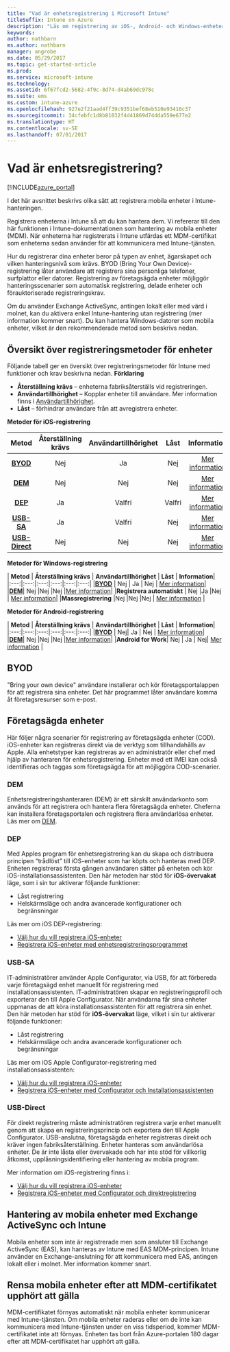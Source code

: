 ```yaml
---
title: "Vad är enhetsregistrering i Microsoft Intune"
titleSuffix: Intune on Azure
description: "Läs om registrering av iOS-, Android- och Windows-enheter.”"
keywords: 
author: nathbarn
ms.author: nathbarn
manager: angrobe
ms.date: 05/29/2017
ms.topic: get-started-article
ms.prod: 
ms.service: microsoft-intune
ms.technology: 
ms.assetid: 6f67fcd2-5682-4f9c-8d74-d4ab69dc978c
ms.suite: ems
ms.custom: intune-azure
ms.openlocfilehash: 927e2f21aad4ff39c9351bef68eb510e93410c37
ms.sourcegitcommit: 34cfebfc1d8b81032f4d41869d74dda559e677e2
ms.translationtype: HT
ms.contentlocale: sv-SE
ms.lasthandoff: 07/01/2017
---
```

# <a name="what-is-device-enrollment"></a>Vad är enhetsregistrering?
[!INCLUDE[azure_portal](./includes/azure_portal.md)]

I det här avsnittet beskrivs olika sätt att registrera mobila enheter i Intune-hanteringen.

Registrera enheterna i Intune så att du kan hantera dem. Vi refererar till den här funktionen i Intune-dokumentationen som hantering av mobila enheter (MDM). När enheterna har registrerats i Intune utfärdas ett MDM-certifikat som enheterna sedan använder för att kommunicera med Intune-tjänsten.

Hur du registrerar dina enheter beror på typen av enhet, ägarskapet och vilken hanteringsnivå som krävs. BYOD (Bring Your Own Device)-registrering låter användare att registrera sina personliga telefoner, surfplattor eller datorer. Registrering av företagsägda enheter möjliggör hanteringsscenarier som automatisk registrering, delade enheter och förauktoriserade registreringskrav.

Om du använder Exchange ActiveSync, antingen lokalt eller med värd i molnet, kan du aktivera enkel Intune-hantering utan registrering (mer information kommer snart). Du kan hantera Windows-datorer som mobila enheter, vilket är den rekommenderade metod som beskrivs nedan.


## <a name="overview-of-device-enrollment-methods"></a>Översikt över registreringsmetoder för enheter

Följande tabell ger en översikt över registreringsmetoder för Intune med funktioner och krav beskrivna nedan.
**Förklaring**

- **Återställning krävs** – enheterna fabriksåterställs vid registreringen.
- **Användartillhörighet** – Kopplar enheter till användare. Mer information finns i [Användartillhörighet](device-enrollment-program-enroll-ios.md).
- **Låst** – förhindrar användare från att avregistrera enheter.

**Metoder för iOS-registrering**

| **Metod** |  **Återställning krävs** |    **Användartillhörighet**   |   **Låst** | **Information** |
|:---:|:---:|:---:|:---:|:---:|
|**[BYOD](#byod)** | Nej|    Ja |   Nej | [Mer information](./apple-mdm-push-certificate-get.md)|
|**[DEM](#dem)**|   Nej |Nej |Nej  | [Mer information](./device-enrollment-program-enroll-ios.md)|
|**[DEP](#dep)**|   Ja |   Valfri |  Valfri|[Mer information](./device-enrollment-program-enroll-ios.md)|
|**[USB-SA](#usb-sa)**| Ja |   Valfri |  Nej| [Mer information](./apple-configurator-setup-assistant-enroll-ios.md)|
|**[USB-Direct](#usb-direct)**| Nej |    Nej  | Nej|[Mer information](./apple-configurator-direct-enroll-ios.md)|

**Metoder för Windows-registrering**

| **Metod** |  **Återställning krävs** |    **Användartillhörighet**   |   **Låst** | **Information**|
|:---:|:---:|:---:|:---:|:---:|:---:|
|**[BYOD](#byod)** | Nej |   Ja |   Nej | [Mer information](windows-enroll.md)|
|**[DEM](#dem)**|   Nej |Nej |Nej  |[Mer information](device-enrollment-manager-enroll.md)|
|**Registrera automatiskt** | Nej |Ja |Nej | [Mer information](./windows-enroll.md#enable-windows-10-automatic-enrollment)|
|**Massregistrering** |Nej |Nej |Nej | [Mer information](./windows-bulk-enroll.md) |

**Metoder för Android-registrering**

| **Metod** |  **Återställning krävs** |    **Användartillhörighet**   |   **Låst** | **Information**|
|:---:|:---:|:---:|:---:|:---:|:---:|
|**[BYOD](#byod)** | Nej|    Ja |   Nej | [Mer information](./android-enroll.md)|
|**[DEM](#dem)**|   Nej |Nej |Nej  |[Mer information](./device-enrollment-program-enroll-ios.md)|
|**Android for Work**| Nej | Ja | Nej| [Mer information](./android-enroll.md#enable-enrollment-of-android-for-work-devices) |


## <a name="byod"></a>BYOD
"Bring your own device" användare installerar och kör företagsportalappen för att registrera sina enheter. Det här programmet låter användare komma åt företagsresurser som e-post.

## <a name="corporate-owned-devices"></a>Företagsägda enheter
Här följer några scenarier för registrering av företagsägda enheter (COD). iOS-enheter kan registreras direkt via de verktyg som tillhandahålls av Apple. Alla enhetstyper kan registreras av en administratör eller chef med hjälp av hanteraren för enhetsregistrering. Enheter med ett IMEI kan också identifieras och taggas som företagsägda för att möjliggöra COD-scenarier.

### <a name="dem"></a>DEM
Enhetsregistreringshanteraren (DEM) är ett särskilt användarkonto som används för att registrera och hantera flera företagsägda enheter. Cheferna kan installera företagsportalen och registrera flera användarlösa enheter. Läs mer om [DEM](./device-enrollment-manager-enroll.md).

### <a name="dep"></a>DEP
Med Apples program för enhetsregistrering kan du skapa och distribuera principen “trådlöst” till iOS-enheter som har köpts och hanteras med DEP. Enheten registreras första gången användaren sätter på enheten och kör iOS-installationsassistenten. Den här metoden har stöd för **iOS-övervakat** läge, som i sin tur aktiverar följande funktioner:

  - Låst registrering
  - Helskärmsläge och andra avancerade konfigurationer och begränsningar

Läs mer om iOS DEP-registrering:

- [Välj hur du vill registrera iOS-enheter](enrollment-method-choose-ios.md)
- [Registrera iOS-enheter med enhetsregistreringsprogrammet](device-enrollment-program-enroll-ios.md)

### <a name="usb-sa"></a>USB-SA
IT-administratörer använder Apple Configurator, via USB, för att förbereda varje företagsägd enhet manuellt för registrering med installationsassistenten. IT-administratören skapar en registreringsprofil och exporterar den till Apple Configurator. När användarna får sina enheter uppmanas de att köra installationsassistenten för att registrera sin enhet. Den här metoden har stöd för **iOS-övervakat** läge, vilket i sin tur aktiverar följande funktioner:
  - Låst registrering
  - Helskärmsläge och andra avancerade konfigurationer och begränsningar

Läs mer om iOS Apple Configurator-registrering med installationsassistenten:

- [Välj hur du vill registrera iOS-enheter](enrollment-method-choose-ios.md)
- [Registrera iOS-enheter med Configurator och Installationsassistenten](apple-configurator-setup-assistant-enroll-ios.md)

### <a name="usb-direct"></a>USB-Direct
För direkt registrering måste administratören registrera varje enhet manuellt genom att skapa en registreringsprincip och exportera den till Apple Configurator. USB-anslutna, företagsägda enheter registreras direkt och kräver ingen fabriksåterställning. Enheter hanteras som användarlösa enheter. De är inte låsta eller övervakade och har inte stöd för villkorlig åtkomst, upplåsningsidentifiering eller hantering av mobila program.

Mer information om iOS-registrering finns i:

- [Välj hur du vill registrera iOS-enheter](enrollment-method-choose-ios.md)
- [Registrera iOS-enheter med Configurator och direktregistrering](apple-configurator-direct-enroll-ios.md)

## <a name="mobile-device-management-with-exchange-activesync-and-intune"></a>Hantering av mobila enheter med Exchange ActiveSync och Intune
Mobila enheter som inte är registrerade men som ansluter till Exchange ActiveSync (EAS), kan hanteras av Intune med EAS MDM-principen. Intune använder en Exchange-anslutning för att kommunicera med EAS, antingen lokalt eller i molnet. Mer information kommer snart.

## <a name="mobile-device-cleanup-after-mdm-certificate-expiration"></a>Rensa mobila enheter efter att MDM-certifikatet upphört att gälla

MDM-certifikatet förnyas automatiskt när mobila enheter kommunicerar med Intune-tjänsten. Om mobila enheter raderas eller om de inte kan kommunicera med Intune-tjänsten under en viss tidsperiod, kommer MDM-certifikatet inte att förnyas. Enheten tas bort från Azure-portalen 180 dagar efter att MDM-certifikatet har upphört att gälla.
